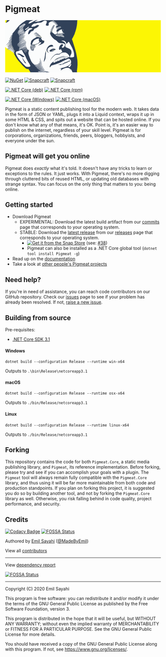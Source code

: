 # Pigmeat

[![Pigmeat Branding](https://github.com/MadeByEmil/Pigmeat/raw/master/branding/Yellow/Pigmeat%20Banner.png)](https://MadeByEmil.github.io/pigmeat-website)

[![NuGet](https://img.shields.io/nuget/v/Pigmeat)](https://www.nuget.org/packages/Pigmeat)
[![Snapcraft](https://snapcraft.io//pigmeat/badge.svg)](https://snapcraft.io/pigmeat)
[![Snapcraft](https://snapcraft.io//pigmeat/trending.svg?name=0)](https://snapcraft.io/pigmeat)

[![.NET Core (deb)](https://github.com/MadeByEmil/Pigmeat/workflows/.NET%20Core%20(deb)/badge.svg)](https://github.com/MadeByEmil/Pigmeat/actions?query=workflow%3A%22.NET+Core+%28deb%29%22)
[![.NET Core (rpm)](https://github.com/MadeByEmil/Pigmeat/workflows/.NET%20Core%20(rpm)/badge.svg)](https://github.com/MadeByEmil/Pigmeat/actions?query=workflow%3A%22.NET+Core+%28rpm%29%22)

[![.NET Core (Windows)](https://github.com/MadeByEmil/Pigmeat/workflows/.NET%20Core%20(Windows)/badge.svg)](https://github.com/MadeByEmil/Pigmeat/actions?query=workflow%3A%22.NET+Core+%28Windows%29%22)
[![.NET Core (macOS)](https://github.com/MadeByEmil/Pigmeat/workflows/.NET%20Core%20(macOS)/badge.svg)](https://github.com/MadeByEmil/Pigmeat/actions?query=workflow%3A%22.NET+Core+%28macOS%29%22)

Pigmeat is a static content publishing tool for the modern web. It takes data in the form of JSON or YAML, plugs it into a Liquid context, wraps it up in some HTML & CSS, and spits out a website that can be hosted online. If you don't know what any of that means, it's OK. Point is, it's an easier way to publish on the internet, regardless of your skill level. Pigmeat is for corporations, organizations, friends, peers, bloggers, hobbyists, and everyone under the sun.

## Pigmeat will get you online
 Pigmeat does *exactly* what it's told. It doesn't have any tricks to learn or exceptions to the rules. It just works.
 With Pigmeat, there's no more digging through cluttered bits of reused HTML, or updating old databases with strange syntax.
 You can focus on the only thing that matters to you: being online.

## Getting started
 * Download Pigmeat
   * EXPERIMENTAL: Download the latest build artifact from our [commits](https://github.com/MadeByEmil/Pigmeat/commits/master) page that corresponds to your operating system.
   * STABLE: Download the [latest release](https://github.com/MadeByEmil/Pigmeat/releases/latest) from our [releases](https://github.com/MadeByEmil/Pigmeat/releases) page that corresponds to your operating system.
      * [![Get it from the Snap Store](https://snapcraft.io/static/images/badges/en/snap-store-white.svg)](https://snapcraft.io/pigmeat) (see: [#38](https://github.com/MadeByEmil/Pigmeat/issues/38))
      * Pigmeat can also be installed as a .NET Core global tool (`dotnet tool install Pigmeat -g`)
 * Read up on the [documentation](https://MadeByEmil.github.io/Pigmeat)
 * Take a look at [other people's Pigmeat projects](https://github.com/topics/pigmeat)

## Need help?
 If you're in need of assistance, you can reach code contributors on our GitHub repository.
 Check our [issues](https://github.com/MadeByEmil/Pigmeat/issues) page to see if your problem has already been resolved. If not, [raise a new issue](https://github.com/MadeByEmil/Pigmeat/issues/new/choose).

## Building from source
  Pre-requisites:
  - [.NET Core SDK 3.1](https://dotnet.microsoft.com/download/dotnet-core/3.1)

  #### Windows
  ```
  dotnet build --configuration Release --runtime win-x64
  ```
  Outputs to ```.\bin\Release\netcoreapp3.1```

  #### macOS
  ```
  dotnet build --configuration Release --runtime osx-x64
  ```
  Outputs to ```./bin/Release/netcoreapp3.1```

  #### Linux
  ```
  dotnet build --configuration Release --runtime linux-x64
  ```
  Outputs to ```./bin/Release/netcoreapp3.1```

## Forking
 This repository contains the code for both `Pigmeat.Core`, a static media publishing library, and `Pigmeat`, its reference implementation.
 Before forking, please try and see if you can accomplish your goals with a plugin. The `Pigmeat` tool will always remain fully compatible with the `Pigmeat.Core` library, and thus using it will be far more maintainable from both code and production standpoints.
 If you plan on forking this project, it is suggested you do so by building another tool, and not by forking the `Pigmeat.Core` library as well. Otherwise, you risk falling behind in code quality, project performance, and security.

## Credits
[![Codacy Badge](https://api.codacy.com/project/badge/Grade/c0403d9ba4494e7c820394cf9bafa917)](https://app.codacy.com/gh/MadeByEmil/Pigmeat?utm_source=github.com&utm_medium=referral&utm_content=MadeByEmil/Pigmeat&utm_campaign=Badge_Grade_Dashboard)
[![FOSSA Status](https://app.fossa.com/api/projects/git%2Bgithub.com%2FMadeByEmil%2FPigmeat.svg?type=shield)](https://app.fossa.com/projects/git%2Bgithub.com%2FMadeByEmil%2FPigmeat?ref=badge_shield)

 Authored by [Emil Sayahi](https://emsa.cf) ([@MadeByEmil](https://github.com/MadeByEmil))

 View all [contributors](https://github.com/MadeByEmil/Pigmeat/graphs/contributors)

---
View [dependency report](https://app.fossa.com/reports/f07fb746-aeba-448f-a419-10d3ffe1567c)

[![FOSSA Status](https://app.fossa.com/api/projects/git%2Bgithub.com%2FMadeByEmil%2FPigmeat.svg?type=large)](https://app.fossa.com/projects/git%2Bgithub.com%2FMadeByEmil%2FPigmeat?ref=badge_large)

---
Copyright (C) 2020 Emil Sayahi

This program is free software: you can redistribute it and/or modify it under the terms of the GNU General Public License as published by the Free Software Foundation, version 3.


This program is distributed in the hope that it will be useful, but WITHOUT ANY WARRANTY; without even the implied warranty of MERCHANTABILITY or FITNESS FOR A PARTICULAR PURPOSE. See the GNU General Public License for more details.


You should have received a copy of the GNU General Public License along with this program. If not, see <https://www.gnu.org/licenses/>.

